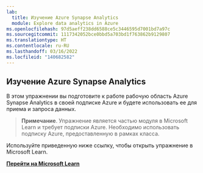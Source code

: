 ```yaml
---
lab:
  title: Изучение Azure Synapse Analytics
  module: Explore data analytics in Azure
ms.openlocfilehash: 97d5aeff238dd6588ce5c3446595d7001bd7a97c
ms.sourcegitcommit: 1117342052bce0bbd5a703bd1f763862b9129807
ms.translationtype: HT
ms.contentlocale: ru-RU
ms.lasthandoff: 03/16/2022
ms.locfileid: "140682582"
---
```

## <a name="explore-azure-synapse-analytics"></a>Изучение Azure Synapse Analytics

В этом упражнении вы подготовите к работе рабочую область Azure Synapse Analytics в своей подписке Azure и будете использовать ее для приема и запроса данных.

> **Примечание**. Упражнение является частью модуля в Microsoft Learn и требует подписки Azure. Необходимо использовать подписку Azure, предоставленную в рамках класса.

Используйте приведенную ниже ссылку, чтобы открыть упражнение в Microsoft Learn.

**[Перейти на Microsoft Learn](https://docs.microsoft.com/learn/modules/examine-components-of-modern-data-warehouse/5-exercise-azure-synapse#provision-an-azure-synapse-analytics-workspace)**
